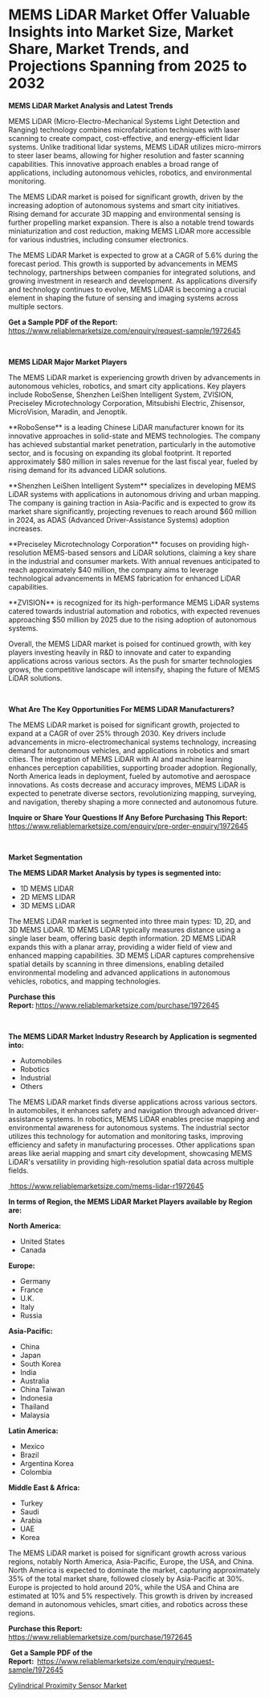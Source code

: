 <p><h1>MEMS LiDAR Market Offer Valuable Insights into Market Size, Market Share, Market Trends, and Projections Spanning from 2025 to 2032</h1></p><p><strong>MEMS LiDAR Market Analysis and Latest Trends</strong></p>
<p><p>MEMS LiDAR (Micro-Electro-Mechanical Systems Light Detection and Ranging) technology combines microfabrication techniques with laser scanning to create compact, cost-effective, and energy-efficient lidar systems. Unlike traditional lidar systems, MEMS LiDAR utilizes micro-mirrors to steer laser beams, allowing for higher resolution and faster scanning capabilities. This innovative approach enables a broad range of applications, including autonomous vehicles, robotics, and environmental monitoring.</p><p>The MEMS LiDAR market is poised for significant growth, driven by the increasing adoption of autonomous systems and smart city initiatives. Rising demand for accurate 3D mapping and environmental sensing is further propelling market expansion. There is also a notable trend towards miniaturization and cost reduction, making MEMS LiDAR more accessible for various industries, including consumer electronics.</p><p>The MEMS LiDAR Market is expected to grow at a CAGR of 5.6% during the forecast period. This growth is supported by advancements in MEMS technology, partnerships between companies for integrated solutions, and growing investment in research and development. As applications diversify and technology continues to evolve, MEMS LiDAR is becoming a crucial element in shaping the future of sensing and imaging systems across multiple sectors.</p></p>
<p><strong>Get a Sample PDF of the Report:&nbsp;</strong> <a href="https://www.reliablemarketsize.com/enquiry/request-sample/1972645?utm_campaign=2640&utm_medium=2&utm_source=Github&utm_content=ia&utm_term=06042025&utm_id=mems-lidar">https://www.reliablemarketsize.com/enquiry/request-sample/1972645</a></p>
<p>&nbsp;</p>
<p><strong>MEMS LiDAR Major Market Players</strong></p>
<p><p>The MEMS LiDAR market is experiencing growth driven by advancements in autonomous vehicles, robotics, and smart city applications. Key players include RoboSense, Shenzhen LeiShen Intelligent System, ZVISION, Preciseley Microtechnology Corporation, Mitsubishi Electric, Zhisensor, MicroVision, Maradin, and Jenoptik.</p><p>**RoboSense** is a leading Chinese LiDAR manufacturer known for its innovative approaches in solid-state and MEMS technologies. The company has achieved substantial market penetration, particularly in the automotive sector, and is focusing on expanding its global footprint. It reported approximately $80 million in sales revenue for the last fiscal year, fueled by rising demand for its advanced LiDAR solutions.</p><p>**Shenzhen LeiShen Intelligent System** specializes in developing MEMS LiDAR systems with applications in autonomous driving and urban mapping. The company is gaining traction in Asia-Pacific and is expected to grow its market share significantly, projecting revenues to reach around $60 million in 2024, as ADAS (Advanced Driver-Assistance Systems) adoption increases.</p><p>**Preciseley Microtechnology Corporation** focuses on providing high-resolution MEMS-based sensors and LiDAR solutions, claiming a key share in the industrial and consumer markets. With annual revenues anticipated to reach approximately $40 million, the company aims to leverage technological advancements in MEMS fabrication for enhanced LiDAR capabilities.</p><p>**ZVISION** is recognized for its high-performance MEMS LiDAR systems catered towards industrial automation and robotics, with expected revenues approaching $50 million by 2025 due to the rising adoption of autonomous systems.</p><p>Overall, the MEMS LiDAR market is poised for continued growth, with key players investing heavily in R&D to innovate and cater to expanding applications across various sectors. As the push for smarter technologies grows, the competitive landscape will intensify, shaping the future of MEMS LiDAR solutions.</p></p>
<p>&nbsp;</p>
<p><strong>What Are The Key Opportunities For MEMS LiDAR Manufacturers?</strong></p>
<p><p>The MEMS LiDAR market is poised for significant growth, projected to expand at a CAGR of over 25% through 2030. Key drivers include advancements in micro-electromechanical systems technology, increasing demand for autonomous vehicles, and applications in robotics and smart cities. The integration of MEMS LiDAR with AI and machine learning enhances perception capabilities, supporting broader adoption. Regionally, North America leads in deployment, fueled by automotive and aerospace innovations. As costs decrease and accuracy improves, MEMS LiDAR is expected to penetrate diverse sectors, revolutionizing mapping, surveying, and navigation, thereby shaping a more connected and autonomous future.</p></p>
<p><strong>Inquire or Share Your Questions If Any Before Purchasing This Report:</strong> <a href="https://www.reliablemarketsize.com/enquiry/pre-order-enquiry/1972645?utm_campaign=2640&utm_medium=2&utm_source=Github&utm_content=ia&utm_term=06042025&utm_id=mems-lidar">https://www.reliablemarketsize.com/enquiry/pre-order-enquiry/1972645</a></p>
<p>&nbsp;</p>
<p><strong>Market Segmentation</strong></p>
<p><strong>The MEMS LiDAR Market Analysis by types is segmented into:</strong></p>
<p><ul><li>1D MEMS LIDAR</li><li>2D MEMS LIDAR</li><li>3D MEMS LiDAR</li></ul></p>
<p><p>The MEMS LiDAR market is segmented into three main types: 1D, 2D, and 3D MEMS LiDAR. 1D MEMS LiDAR typically measures distance using a single laser beam, offering basic depth information. 2D MEMS LiDAR expands this with a planar array, providing a wider field of view and enhanced mapping capabilities. 3D MEMS LiDAR captures comprehensive spatial details by scanning in three dimensions, enabling detailed environmental modeling and advanced applications in autonomous vehicles, robotics, and mapping technologies.</p></p>
<p><strong>Purchase this Report:&nbsp;</strong><a href="https://www.reliablemarketsize.com/purchase/1972645?utm_campaign=2640&utm_medium=2&utm_source=Github&utm_content=ia&utm_term=06042025&utm_id=mems-lidar">https://www.reliablemarketsize.com/purchase/1972645</a></p>
<p>&nbsp;</p>
<p><strong>The MEMS LiDAR Market Industry Research by Application is segmented into:</strong></p>
<p><ul><li>Automobiles</li><li>Robotics</li><li>Industrial</li><li>Others</li></ul></p>
<p><p>The MEMS LiDAR market finds diverse applications across various sectors. In automobiles, it enhances safety and navigation through advanced driver-assistance systems. In robotics, MEMS LiDAR enables precise mapping and environmental awareness for autonomous systems. The industrial sector utilizes this technology for automation and monitoring tasks, improving efficiency and safety in manufacturing processes. Other applications span areas like aerial mapping and smart city development, showcasing MEMS LiDAR's versatility in providing high-resolution spatial data across multiple fields.</p></p>
<p><a href="https://www.reliablemarketsize.com/mems-lidar-r1972645?utm_campaign=2640&utm_medium=2&utm_source=Github&utm_content=ia&utm_term=06042025&utm_id=mems-lidar">&nbsp;https://www.reliablemarketsize.com/mems-lidar-r1972645</a></p>
<p><strong>In terms of Region, the MEMS LiDAR Market Players available by Region are:</strong></p>
<p>
    <p> <strong> North America: </strong>
        <ul>
            <li>United States</li>
            <li>Canada</li>
        </ul>
        </p> 
    <p> <strong> Europe: </strong>
        <ul>
            <li>Germany</li>
            <li>France</li>
            <li>U.K.</li>
            <li>Italy</li>
            <li>Russia</li>
        </ul>
        </p> 
    <p> <strong> Asia-Pacific: </strong>
        <ul>
            <li>China</li>
            <li>Japan</li>
            <li>South Korea</li>
            <li>India</li>
            <li>Australia</li>
            <li>China Taiwan</li>
            <li>Indonesia</li>
            <li>Thailand</li>
            <li>Malaysia</li>
        </ul>
        </p> 
    <p> <strong> Latin America: </strong>
        <ul>
            <li>Mexico</li>
            <li>Brazil</li>
            <li>Argentina Korea</li>
            <li>Colombia</li>
        </ul>
        </p> 
    <p> <strong> Middle East & Africa: </strong>
        <ul>
            <li>Turkey</li>
            <li>Saudi</li>
            <li>Arabia</li>
            <li>UAE</li>
            <li>Korea</li>
        </ul>
    </p>
    </p>
<p><p>The MEMS LiDAR market is poised for significant growth across various regions, notably North America, Asia-Pacific, Europe, the USA, and China. North America is expected to dominate the market, capturing approximately 35% of the total market share, followed closely by Asia-Pacific at 30%. Europe is projected to hold around 20%, while the USA and China are estimated at 10% and 5% respectively. This growth is driven by increased demand in autonomous vehicles, smart cities, and robotics across these regions.</p></p>
<p><strong>Purchase this Report: </strong><a href="https://www.reliablemarketsize.com/purchase/1972645?utm_campaign=2640&utm_medium=2&utm_source=Github&utm_content=ia&utm_term=06042025&utm_id=mems-lidar">https://www.reliablemarketsize.com/purchase/1972645</a></p>
<p>&nbsp;<strong>Get a Sample PDF of the Report:&nbsp;&nbsp;</strong><a href="https://www.reliablemarketsize.com/enquiry/request-sample/1972645?utm_campaign=2640&utm_medium=2&utm_source=Github&utm_content=ia&utm_term=06042025&utm_id=mems-lidar">https://www.reliablemarketsize.com/enquiry/request-sample/1972645</a></p>
<p><strong></strong></p>
<p><p><a href="https://github.com/schwminh2001101/Market-Research-Report-List-1/blob/main/cylindrical-proximity-sensor-market.md?utm_campaign=2640&utm_medium=2&utm_source=Github&utm_content=ia&utm_term=06042025&utm_id=mems-lidar">Cylindrical Proximity Sensor Market</a></p></p>